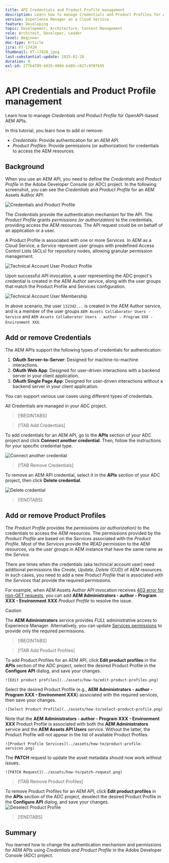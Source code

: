 ```yaml
---
title: API Credentials and Product Profile management
description: Learn how to manage Credentials and Product Profiles for AEM APIs.
version: Experience Manager as a Cloud Service
feature: Developing
topic: Development, Architecture, Content Management
role: Architect, Developer, Leader
level: Beginner
doc-type: Article
jira: KT-17428
thumbnail: KT-17428.jpeg
last-substantial-update: 2025-02-28
duration: 0
exl-id: 277b4789-b035-4904-b489-c827c970fb55
---
```

# API Credentials and Product Profile management

Learn how to manage _Credentials and Product Profile_ for OpenAPI-based AEM APIs.

In this tutorial, you learn how to add or remove:

- _Credentials_: Provide authentication for an AEM API.
- _Product Profiles_:  Provide permissions (or authorization) for credentials to access the AEM resources.

## Background

When you use an AEM API, you need to define the _Credentials_ and _Product Profile_ in the Adobe Developer Console (or ADC) project. In the following screenshot, you can see the _Credentials_ and _Product Profile_ for an AEM Assets Author API:

![Credentials and Product Profile](../assets/how-to/API-Credentials-Product-Profile.png)

The _Credentials_ provide the authentication mechanism for the API. The _Product Profile_ grants  _permissions (or authorization)_ to the credentials, providing access the AEM resources. The API request could be on behalf of an application or a user. 

A Product Profile is associated with one or more _Services_. In AEM as a Cloud Service, a _Service_ represent user groups with predefined Access Control Lists (ACLs) for repository nodes, allowing granular permission management.

![Technical Account User Product Profile](../assets/s2s/technical-account-user-product-profile.png)

Upon successful API invocation, a user representing the ADC project's credential is created in the AEM Author service, along with the user groups that match the Product Profile and Services configuration.

![Technical Account User Membership](../assets/s2s/technical-account-user-membership.png)

In above scenario, the user `1323d2...` is created in the AEM Author service, and is a member of the user groups `AEM Assets Collaborator Users - Service` and `AEM Assets Collaborator Users - author - Program XXX - Environment XXX`.

## Add or remove Credentials

The AEM APIs support the following types of credentials for authentication:

1. **OAuth Server-to-Server**: Designed for machine-to-machine interactions.
1. **OAuth Web App**: Designed for user-driven interactions with a backend server in your client application.
1. **OAuth Single Page App**: Designed for user-driven interactions without a backend server in your client application.

You can support various use cases using different types of credentials.

All Credentials are managed in your ADC project. 

>[!BEGINTABS]

>[!TAB Add Credentials]

To add credentials for an AEM API, go to the **APIs** section of your ADC project and click **Connect another credential**. Then, follow the instructions for your specific credential type.

![Connect another credential](../assets/how-to/connect-another-credential.png)

>[!TAB Remove Credentials]

To remove an AEM API credential, select it in the **APIs** section of your ADC project, then click **Delete credential**.

![Delete credential](../assets/how-to/delete-credential.png)


>[!ENDTABS]

## Add or remove Product Profiles

The _Product Profile_ provides the _permissions (or authorization)_ to the credentials to access the AEM resources. The permissions provided by the _Product Profile_ are based on the _Services_ associated with the _Product Profile_. Most of the _Services_ provide the _READ_ permission to the AEM resources, via the user groups in AEM instance that have the same name as the _Service_.

There are times when the credentials (aka technical account user) need additional permissions like _Create, Update, Delete_ (CUD) of AEM resources. In such cases, you need to add a new _Product Profile_ that is associated with the _Services_ that provide the required permissions.

For example, when AEM Assets Author API invocation receives [403 error for non-GET requests](../use-cases/invoke-api-using-oauth-s2s.md#403-error-for-non-get-requests), you can add **AEM Administrators - author - Program XXX - Environment XXX** _Product Profile_ to resolve the issue.

>[!CAUTION]
>
>The **AEM Administrators** service provides _FULL_ administrative access to Experience Manager. Alternatively, you can update [Services permissions](./services-user-group-permission-management.md) to provide only the required permissions.

>[!BEGINTABS]

>[!TAB Add Product Profiles]

To add Product Profiles for an AEM API, click **Edit product profiles** in the **APIs** section of the ADC project, select the desired Product Profile in the **Configure API** dialog, and save your changes.

    ![Edit product profiles](../assets/how-to/edit-product-profiles.png)

Select the desired Product Profile (e.g., **AEM Administrators - author - Program XXX - Environment XXX**) associated with the required services, then save your changes.

    ![Select Product Profile](../assets/how-to/select-product-profile.png)

Note that the **AEM Administrators - author - Program XXX - Environment XXX** Product Profile is associated with both the **AEM Administrators** service and the **AEM Assets API Users** service. Without the latter, the Product Profile will not appear in the list of available Product Profiles.

    ![Product Profile Services](../assets/how-to/product-profile-services.png)

The **PATCH** request to update the asset metadata should now work without issues.

    ![PATCH Request](../assets/how-to/patch-request.png)


>[!TAB Remove Product Profiles]

To remove Product Profiles for an AEM API, click **Edit product profiles** in the **APIs** section of the ADC project, deselect the desired Product Profile in the **Configure API** dialog, and save your changes.
    ![Deselect Product Profile](../assets/how-to/deselect-product-profile.png)

>[!ENDTABS]

## Summary

You learned how to change the authentication mechanism and permissions for AEM APIs using _Credentials and Product Profile_ in the Adobe Developer Console (ADC) project.

